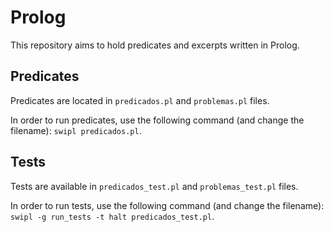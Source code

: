 # Prolog

This repository aims to hold predicates and excerpts written in Prolog.

## Predicates

Predicates are located in ``predicados.pl`` and ``problemas.pl`` files. 

In order to run predicates, use the following command (and change the filename): ``swipl predicados.pl``.

## Tests

Tests are available in ``predicados_test.pl`` and ``problemas_test.pl`` files.

In order to run tests, use the following command (and change the filename):
``swipl -g run_tests -t halt predicados_test.pl``.
